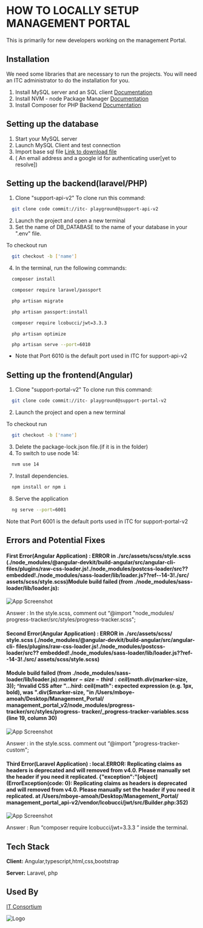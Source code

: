 
# HOW TO LOCALLY SETUP MANAGEMENT PORTAL

This is primarily for new developers working on the management Portal.


## Installation
We need some libraries that are necessary to run the projects. You will need an ITC administrator to do the installation for you.
1. Install MySQL server and an SQL client [Documentation](https://make.wordpress.org/core/handbook/tutorials/installing-a-local-server/mamp)
2. Install NVM - node Package Manager [Documentation](https://tecadmin.net/install-nvm-macos-with-homebrew/)
3. Install Composer for PHP Backend [Documentation](https://tecadmin.net/install-composer-on-macos/)

    
## Setting up the database
1. Start your MySQL server
2. Launch MySQL Client and test connection
3. Import base sql file [Link to download file](https://youtu.be/jW5lrS6EUPM)
4. ( An email address and a google id for authenticating user[yet to resolve])
## Setting up the backend(laravel/PHP)
1. Clone "support-api-v2"
To clone run this command:
```bash
  git clone code commit://itc- playground@support-api-v2
```
2. Launch the project and open a new terminal
3. Set the name of DB_DATABASE to the name of your database in your ".env" file.

To checkout run

```bash
  git checkout -b ['name']
```
4. In the terminal, run the following commands:
```bash
  composer install
```
```bash
  composer require laravel/passport
```
```bash
  php artisan migrate
```
```bash
  php artisan passport:install
```
```bash
  composer require lcobucci/jwt=3.3.3
```
```
  php artisan optimize
```
```bash
  php artisan serve --port=6010
```
- Note that Port 6010 is the default port used in ITC for support-api-v2

## Setting up the frontend(Angular)
1. Clone "support-portal-v2"
To clone run this command:
```bash
  git clone code commit://itc- playground@support-portal-v2
```
2. Launch the project and open a new terminal

To checkout run
```bash
  git checkout -b ['name']
```
3. Delete the package-lock.json file.(if it is in the folder)
4. To switch to use node 14:
```bash
  nvm use 14
```
7. Install dependencies.
```bash
  npm install or npm i
```
8. Serve the application 
```bash
  ng serve --port=6001
```
Note that Port 6001 is the default ports used in ITC for support-portal-v2

## Errors and Potential Fixes

#### First Error(Angular Application) : ERROR in ./src/assets/scss/style.scss (./node_modules/@angular-devkit/build-angular/src/angular-cli- files/plugins/raw-css-loader.js!./node_modules/postcss-loader/src?? embedded!./node_modules/sass-loader/lib/loader.js??ref--14-3!./src/ assets/scss/style.scss)Module build failed (from ./node_modules/sass- loader/lib/loader.js):
![App Screenshot](https://via.placeholder.com/468x300?text=App+Screenshot+Here)

Answer : In the style.scss, comment out “@import "node_modules/ progress-tracker/src/styles/progress-tracker.scss";

#### Second Error(Angular Application) : ERROR in ./src/assets/scss/ style.scss (./node_modules/@angular-devkit/build-angular/src/angular-cli- files/plugins/raw-css-loader.js!./node_modules/postcss-loader/src?? embedded!./node_modules/sass-loader/lib/loader.js??ref--14-3!./src/ assets/scss/style.scss)
#### Module build failed (from ./node_modules/sass-loader/lib/loader.js):$marker-size-third: ceil(math.div($marker-size, 3)); ^Invalid CSS after "...hird: ceil(math": expected expression (e.g. 1px, bold), was ".div($marker-size, "in /Users/mboye-amoah/Desktop/Management_Portal/ management_portal_v2/node_modules/progress-tracker/src/styles/progress- tracker/_progress-tracker-variables.scss (line 19, column 30)
![App Screenshot](https://via.placeholder.com/468x300?text=App+Screenshot+Here)

Answer :  in the style.scss. comment out “@import "progress-tracker- custom";

#### Third Error(Laravel Application) : local.ERROR: Replicating claims as headers is deprecated and will removed from v4.0. Please manually set the header if you need it replicated. {"exception":"[object] (ErrorException(code: 0): Replicating claims as headers is deprecated and will removed from v4.0. Please manually set the header if you need it replicated. at /Users/mboye-amoah/Desktop/Management_Portal/ management_portal_api-v2/vendor/lcobucci/jwt/src/Builder.php:352)
![App Screenshot](https://via.placeholder.com/468x300?text=App+Screenshot+Here)

Answer :   Run “composer require lcobucci/jwt=3.3.3 ” inside the terminal.
## Tech Stack

**Client:** Angular,typescript,html,css,bootstrap

**Server:** Laravel, php


## Used By
 [IT Consortium](https://itconsortiumgh.com/)


![Logo](https://dev-to-uploads.s3.amazonaws.com/uploads/articles/th5xamgrr6se0x5ro4g6.png)

